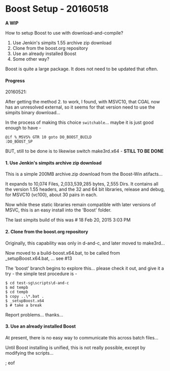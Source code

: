 # Boost Setup - 20160518

**A WIP**

How to setup Boost to use with download-and-compile?

 1. Use Jenkin's simpits 1.55 archive zip download
 2. Clone from the boost.org repository
 3. Use an already installed Boost
 4. Some other way?

Boost is quite a large package. It does not need to be updated that often.

#### Progress

20160521: 

After getting the method 2. to work, I found, with MSVC10, that CGAL now has an unresolved external, so it seems for that version need to use the simpits binary download...

In the process of making this choice `switchable`... maybe it is just good enough to have -

````
@if %_MSVS% GTR 10 goto DO_BOOST_BUILD
:DO_BOOST_SP
````

BUT, still to be done is to likewise switch make3rd.x64 - **STILL TO BE DONE**

#### 1. Use Jenkin's simpits archive zip download

This is a simple 200MB archive.zip download from the Boost-Win atifacts...

It expands to 10,074 Files,  2,033,539,285 bytes, 2,555 Dirs. It contains all the version 1.55 headers, and the 32 and 64 bit libraries, release and debug, for MSVC10 (vc100), about 30 pairs in each.

Now while these static libraries remain compatible with later versions of MSVC, this is an easy install into the 'Boost' folder.

The last simpits build of this was # 18 Feb 20, 2015 3:03 PM

#### 2. Clone from the boost.org repository

Originally, this capability was only in d-and-c, and later moved to make3rd...

Now moved to a build-boost.x64.bat, to be called from _setupBoost.x64.bat, ... see #13

The 'boost' branch begins to explore this... please check it out, and give it a try - the simple test procedure is -

````
$ cd test-sg\scripts\d-and-c
$ md tempb
$ cd tempb
$ copy ..\*.bat .
$ _setupBoost.x64
$ # take a break
````

Report problems... thanks...

#### 3. Use an already installed Boost

At present, there is no easy way to communicate this across batch files...

Until Boost installing is unified, this is not really possible, except by modifying the scripts...

; eof
